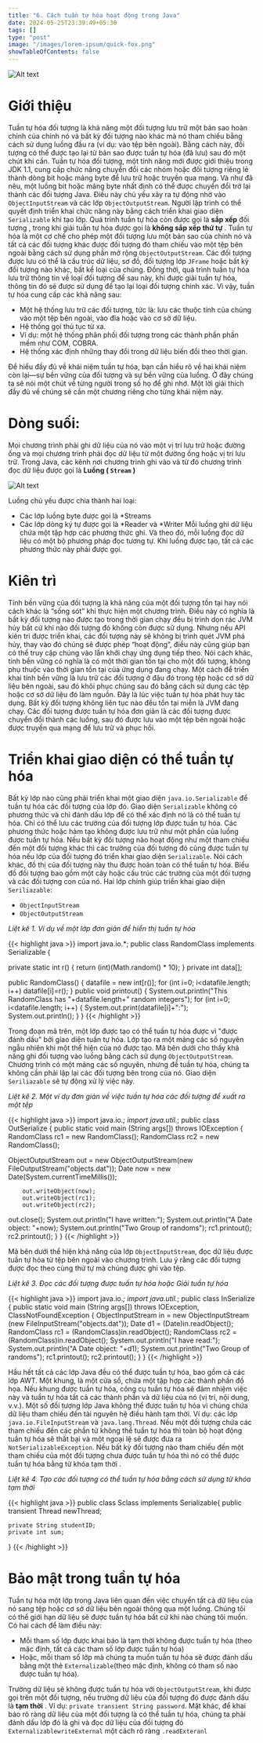 ```yaml
---
title: "6. Cách tuần tự hóa hoạt động trong Java"
date: 2024-05-25T23:39:49+05:30
tags: []
type: "post"
image: "/images/lorem-ipsum/quick-fox.png"
showTableOfContents: false
---
```

![Alt text](/images/800.webp)

# Giới thiệu

Tuần tự hóa đối tượng là khả năng một đối tượng lưu trữ một bản sao hoàn chỉnh của chính nó và bất kỳ đối tượng nào khác mà nó tham chiếu bằng cách sử dụng luồng đầu ra (ví dụ: vào tệp bên ngoài). Bằng cách này, đối tượng có thể được tạo lại từ bản sao được tuần tự hóa (đã lưu) sau đó một chút khi cần. Tuần tự hóa đối tượng, một tính năng mới được giới thiệu trong JDK 1.1, cung cấp chức năng chuyển đổi các nhóm hoặc đối tượng riêng lẻ thành dòng bit hoặc mảng byte để lưu trữ hoặc truyền qua mạng. Và như đã nêu, một luồng bit hoặc mảng byte nhất định có thể được chuyển đổi trở lại thành các đối tượng Java. Điều này chủ yếu xảy ra tự động nhờ vào `ObjectInputStream` và các lớp `ObjectOutputStream`. Người lập trình có thể quyết định triển khai chức năng này bằng cách triển khai giao diện `Serializable` khi tạo lớp. Quá trình tuần tự hóa còn được gọi là **sắp xếp** đối tượng , trong khi giải tuần tự hóa được gọi là **không sắp xếp thứ tự** . Tuần tự hóa là một cơ chế cho phép một đối tượng lưu một bản sao của chính nó và tất cả các đối tượng khác được đối tượng đó tham chiếu vào một tệp bên ngoài bằng cách sử dụng phần mở rộng `ObjectOutputStream`. Các đối tượng được lưu có thể là cấu trúc dữ liệu, sơ đồ, đối tượng lớp `JFrame` hoặc bất kỳ đối tượng nào khác, bất kể loại của chúng. Đồng thời, quá trình tuần tự hóa lưu trữ thông tin về loại đối tượng để sau này, khi được giải tuần tự hóa, thông tin đó sẽ được sử dụng để tạo lại loại đối tượng chính xác. Vì vậy, tuần tự hóa cung cấp các khả năng sau: 
- Một hệ thống lưu trữ các đối tượng, tức là: lưu các thuộc tính của chúng vào một tệp bên ngoài, vào đĩa hoặc vào cơ sở dữ liệu.
- Hệ thống gọi thủ tục từ xa.
- Ví dụ: một hệ thống phân phối đối tượng trong các thành phần phần mềm như COM, COBRA.
- Hệ thống xác định những thay đổi trong dữ liệu biến đổi theo thời gian.

Để hiểu đầy đủ về khái niệm tuần tự hóa, bạn cần hiểu rõ về hai khái niệm còn lại—sự bền vững của đối tượng và sự bền vững của luồng. Ở đây chúng ta sẽ nói một chút về từng người trong số họ để ghi nhớ. Một lời giải thích đầy đủ về chúng sẽ cần một chương riêng cho từng khái niệm này. 

# Dòng suối:

Mọi chương trình phải ghi dữ liệu của nó vào một vị trí lưu trữ hoặc đường ống và mọi chương trình phải đọc dữ liệu từ một đường ống hoặc vị trí lưu trữ. Trong Java, các kênh nơi chương trình ghi vào và từ đó chương trình đọc dữ liệu được gọi là **Luồng ( `Stream` )** 

![Alt text](/images/512.webp)

Luồng chủ yếu được chia thành hai loại: 
- Các lớp luồng byte được gọi là *Streams
- Các lớp dòng ký tự được gọi là *Reader và *Writer
Mỗi luồng ghi dữ liệu chứa một tập hợp các phương thức ghi. Và theo đó, mỗi luồng đọc dữ liệu có một bộ phương pháp đọc tương tự. Khi luồng được tạo, tất cả các phương thức này phải được gọi. 

# Kiên trì

Tính bền vững của đối tượng là khả năng của một đối tượng tồn tại hay nói cách khác là “sống sót” khi thực hiện một chương trình. Điều này có nghĩa là bất kỳ đối tượng nào được tạo trong thời gian chạy đều bị trình dọn rác JVM hủy bất cứ khi nào đối tượng đó không còn được sử dụng. Nhưng nếu API kiên trì được triển khai, các đối tượng này sẽ không bị trình quét JVM phá hủy, thay vào đó chúng sẽ được phép “hoạt động”, điều này cũng giúp bạn có thể truy cập chúng vào lần khởi chạy ứng dụng tiếp theo. Nói cách khác, tính bền vững có nghĩa là có một thời gian tồn tại cho một đối tượng, không phụ thuộc vào thời gian tồn tại của ứng dụng đang chạy. Một cách để triển khai tính bền vững là lưu trữ các đối tượng ở đâu đó trong tệp hoặc cơ sở dữ liệu bên ngoài, sau đó khôi phục chúng sau đó bằng cách sử dụng các tệp hoặc cơ sở dữ liệu đó làm nguồn. Đây là lúc việc tuần tự hóa phát huy tác dụng. Bất kỳ đối tượng không liên tục nào đều tồn tại miễn là JVM đang chạy. Các đối tượng được tuần tự hóa đơn giản là các đối tượng được chuyển đổi thành các luồng, sau đó được lưu vào một tệp bên ngoài hoặc được truyền qua mạng để lưu trữ và phục hồi. 

# Triển khai giao diện có thể tuần tự hóa

Bất kỳ lớp nào cũng phải triển khai một giao diện `java.io.Serializable` để tuần tự hóa các đối tượng của lớp đó. Giao diện `Serializable` không có phương thức và chỉ đánh dấu lớp để có thể xác định nó là có thể tuần tự hóa. Chỉ có thể lưu các trường của đối tượng lớp được tuần tự hóa. Các phương thức hoặc hàm tạo không được lưu trữ như một phần của luồng được tuần tự hóa. Nếu bất kỳ đối tượng nào hoạt động như một tham chiếu đến một đối tượng khác thì các trường của đối tượng đó cũng được tuần tự hóa nếu lớp của đối tượng đó triển khai giao diện `Serializable`. Nói cách khác, đồ thị của đối tượng này thu được hoàn toàn có thể tuần tự hóa. Biểu đồ đối tượng bao gồm một cây hoặc cấu trúc các trường của một đối tượng và các đối tượng con của nó. Hai lớp chính giúp triển khai giao diện `Seriliazable`: 
- `ObjectInputStream`
- `ObjectOutputStream`

*Liệt kê 1. Ví dụ về một lớp đơn giản để hiển thị tuần tự hóa*

{{< highlight java >}}
import java.io.*;
public class RandomClass implements Serializable {
 
 private static int r() {
        return (int)(Math.random() * 10);
 }
    private int data[];
    
public RandomClass() {
        datafile = new int[r()];
        for (int i=0; i<datafile.length; i++)
        datafile[i]=r();
 }
    public void printout() {
 System.out.println("This RandomClass has "+datafile.length+" random integers");
 for (int i=0; i<datafile.length; i++) {
        System.out.print(datafile[i]+":");
        System.out.println();
    }
}
{{< /highlight >}}

Trong đoạn mã trên, một lớp được tạo có thể tuần tự hóa được vì "được đánh dấu" bởi giao diện tuần tự hóa. Lớp tạo ra một mảng các số nguyên ngẫu nhiên khi một thể hiện của nó được tạo. Mã bên dưới cho thấy khả năng ghi đối tượng vào luồng bằng cách sử dụng `ObjectOutputStream`. Chương trình có một mảng các số nguyên, nhưng để tuần tự hóa, chúng ta không cần phải lặp lại các đối tượng bên trong của nó. Giao diện `Seriliazable` sẽ tự động xử lý việc này. 

*Liệt kê 2. Một ví dụ đơn giản về việc tuần tự hóa các đối tượng để xuất ra một tệp*

{{< highlight java >}}
import java.io.*;
import java.util.*;
public class OutSerialize {
    public static void main (String args[]) throws IOException {
        RandomClass rc1 = new RandomClass();
        RandomClass rc2 = new RandomClass();

ObjectOutputStream out = new ObjectOutputStream(new FileOutputStream("objects.dat"));
        Date now = new Date(System.currentTimeMillis());

        out.writeObject(now);
        out.writeObject(rc1);
        out.writeObject(rc2);
out.close();
        System.out.println("I have written:");
System.out.println("A Date object: "+now);
        System.out.println("Two Group of randoms");
rc1.printout();
rc2.printout();
 }
}
{{< /highlight >}}

 Mã bên dưới thể hiện khả năng của lớp `ObjectInputStream`, đọc dữ liệu được tuần tự hóa từ tệp bên ngoài vào chương trình. Lưu ý rằng các đối tượng được đọc theo cùng thứ tự mà chúng được ghi vào tệp. 
 
 *Liệt kê 3. Đọc các đối tượng được tuần tự hóa hoặc Giải tuần tự hóa*

{{< highlight java >}}
import java.io.*;
import java.util.*;
public class InSerialize {
 public static void main (String args[]) throws  IOException, ClassNotFoundException {
    ObjectInputStream in =  new ObjectInputStream (new FileInputStream("objects.dat"));
 Date d1 = (Date)in.readObject();
 RandomClass rc1 = (RandomClass)in.readObject();
    RandomClass rc2 = (RandomClass)in.readObject();
    System.out.println("I have read:");
    System.out.println("A Date object: "+d1);
    System.out.println("Two Group of randoms");
    rc1.printout();
rc2.printout();
 }
}
{{< /highlight >}}

 Hầu hết tất cả các lớp Java đều có thể được tuần tự hóa, bao gồm cả các lớp AWT. Một khung, là một cửa sổ, chứa một tập hợp các thành phần đồ họa. Nếu khung được tuần tự hóa, công cụ tuần tự hóa sẽ đảm nhiệm việc này và tuần tự hóa tất cả các thành phần và dữ liệu của nó (vị trí, nội dung, v.v.). Một số đối tượng lớp Java không thể được tuần tự hóa vì chúng chứa dữ liệu tham chiếu đến tài nguyên hệ điều hành tạm thời. Ví dụ: các lớp `java.io.FileInputStream` và `java.lang.Thread`. Nếu một đối tượng chứa các tham chiếu đến các phần tử không thể tuần tự hóa thì toàn bộ hoạt động tuần tự hóa sẽ thất bại và một ngoại lệ sẽ được đưa ra `NotSerializableException`. Nếu bất kỳ đối tượng nào tham chiếu đến một tham chiếu của một đối tượng chưa được tuần tự hóa thì nó có thể được tuần tự hóa bằng từ khóa tạm thời . 
 
 *Liệt kê 4. Tạo các đối tượng có thể tuần tự hóa bằng cách sử dụng từ khóa tạm thời*

 {{< highlight java >}}
 public class Sclass implements Serializable{
public transient Thread newThread;

    private String studentID;
    private int sum;
}
 {{< /highlight >}}

 # Bảo mật trong tuần tự hóa

 Tuần tự hóa một lớp trong Java liên quan đến việc chuyển tất cả dữ liệu của nó sang tệp hoặc cơ sở dữ liệu bên ngoài thông qua một luồng. Chúng tôi có thể giới hạn dữ liệu sẽ được tuần tự hóa bất cứ khi nào chúng tôi muốn. Có hai cách để làm điều này: 
- Mỗi tham số lớp được khai báo là tạm thời không được tuần tự hóa (theo mặc định, tất cả các tham số lớp được tuần tự hóa)
- Hoặc, mỗi tham số lớp mà chúng ta muốn tuần tự hóa sẽ được đánh dấu bằng một thẻ `Externalizable`(theo mặc định, không có tham số nào được tuần tự hóa).

Trường dữ liệu sẽ không được tuần tự hóa với `ObjectOutputStream`, khi được gọi trên một đối tượng, nếu trường dữ liệu của đối tượng đó được đánh dấu là **tạm thời** . Ví dụ: `private transient String password`. Mặt khác, để khai báo rõ ràng dữ liệu của một đối tượng là có thể tuần tự hóa, chúng ta phải đánh dấu lớp đó là ghi và đọc dữ liệu của đối tượng đó `ExternalizablewriteExternal` một cách rõ ràng `.readExteranl`
